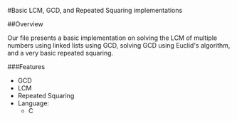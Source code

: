 #Basic LCM, GCD, and Repeated Squaring implementations

##Overview

Our file presents a basic implementation on solving the LCM of multiple
numbers using linked lists using GCD, solving GCD using Euclid's
algorithm, and a very basic repeated squaring.

###Features

- GCD
- LCM
- Repeated Squaring
- Language:
    - C